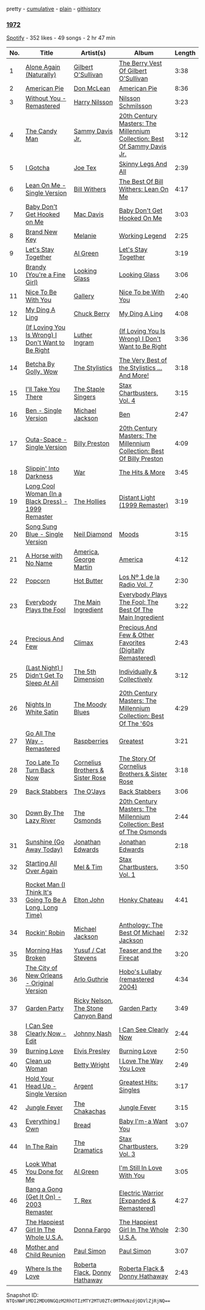 pretty - [cumulative](/playlists/cumulative/1DcArrb34m9SS3o8O2dATX.md) - [plain](/playlists/plain/1DcArrb34m9SS3o8O2dATX) - [githistory](https://github.githistory.xyz/mackorone/spotify-playlist-archive/blob/main/playlists/plain/1DcArrb34m9SS3o8O2dATX)

### [1972](https://open.spotify.com/playlist/1DcArrb34m9SS3o8O2dATX)

> 

[Spotify](https://open.spotify.com/user/spotify) - 352 likes - 49 songs - 2 hr 47 min

| No. | Title | Artist(s) | Album | Length |
|---|---|---|---|---|
| 1 | [Alone Again \(Naturally\)](https://open.spotify.com/track/12LygR44jtSgM5NqOcqXn7) | [Gilbert O'Sullivan](https://open.spotify.com/artist/4HVmeVTQBgvTuvjB1JYwaf) | [The Berry Vest Of Gilbert O'Sullivan](https://open.spotify.com/album/1UJIUPttPtm2UKTHKIGVnE) | 3:38 |
| 2 | [American Pie](https://open.spotify.com/track/1fDsrQ23eTAVFElUMaf38X) | [Don McLean](https://open.spotify.com/artist/1gRNBaI4yn6wCCTvRhGWh8) | [American Pie](https://open.spotify.com/album/10jsW2NYd9blCrDITMh2zS) | 8:36 |
| 3 | [Without You \- Remastered](https://open.spotify.com/track/02gV5Zc9ctbZxD1uTNIok5) | [Harry Nilsson](https://open.spotify.com/artist/3RTzAwFprBqiskp550eSJX) | [Nilsson Schmilsson](https://open.spotify.com/album/4s2hhmQizU4FHtRU7dDzHP) | 3:23 |
| 4 | [The Candy Man](https://open.spotify.com/track/6jGb3Hhy6Dfhci1Eb3au0R) | [Sammy Davis Jr.](https://open.spotify.com/artist/1NAWG3AngjBXyKbmPaz92D) | [20th Century Masters: The Millennium Collection: Best Of Sammy Davis Jr.](https://open.spotify.com/album/7p7PSnn8XfbfmqDNEAp6Cn) | 3:12 |
| 5 | [I Gotcha](https://open.spotify.com/track/5fbbE7GmFRfXcaqUK4Pecl) | [Joe Tex](https://open.spotify.com/artist/5TbXjzD8tYgMD5JU2g2F8q) | [Skinny Legs And All](https://open.spotify.com/album/3o3ZwbkRGzJQ2xSMMitBEU) | 2:39 |
| 6 | [Lean On Me \- Single Version](https://open.spotify.com/track/5nsilUkxeEvI1jFEbRzQfp) | [Bill Withers](https://open.spotify.com/artist/1ThoqLcyIYvZn7iWbj8fsj) | [The Best Of Bill Withers: Lean On Me](https://open.spotify.com/album/6ALw0CyCrljtyOUS88gmCC) | 4:17 |
| 7 | [Baby Don't Get Hooked on Me](https://open.spotify.com/track/4z51Gf7Ppt9Lmu5zmnUIz9) | [Mac Davis](https://open.spotify.com/artist/6HX8AbXUFaYRtlqKb4CCo0) | [Baby Don't Get Hooked On Me](https://open.spotify.com/album/2xFMzRc1yucPQIk8P0CcxM) | 3:03 |
| 8 | [Brand New Key](https://open.spotify.com/track/0Id67CiiPu7AUXjQKEbEWi) | [Melanie](https://open.spotify.com/artist/6sOP8RUFR0q0nBOBOXGdBK) | [Working Legend](https://open.spotify.com/album/3elMBmfupR1ajcCpjiT1xW) | 2:25 |
| 9 | [Let's Stay Together](https://open.spotify.com/track/7kWhdmRYv8CqbWNqfojqVd) | [Al Green](https://open.spotify.com/artist/3dkbV4qihUeMsqN4vBGg93) | [Let's Stay Together](https://open.spotify.com/album/5MQx9U0AAIrcbvZ0lL1RCi) | 3:19 |
| 10 | [Brandy \(You're a Fine Girl\)](https://open.spotify.com/track/2BY7ALEWdloFHgQZG6VMLA) | [Looking Glass](https://open.spotify.com/artist/5jJN1nmKXzRjodMl1THQeI) | [Looking Glass](https://open.spotify.com/album/5ThwnbpYrk9R1xXkAGCLIs) | 3:06 |
| 11 | [Nice To Be With You](https://open.spotify.com/track/2paLtmNawlMZGNhppBl6yK) | [Gallery](https://open.spotify.com/artist/3dplAkEBq2ujPOBDQFpvEp) | [Nice To be With You](https://open.spotify.com/album/2mLR2x8CnxB9oJeYC06edn) | 2:40 |
| 12 | [My Ding A Ling](https://open.spotify.com/track/5uiElTQ1nbXs0OlElsdEU0) | [Chuck Berry](https://open.spotify.com/artist/293zczrfYafIItmnmM3coR) | [My Ding A Ling](https://open.spotify.com/album/6AkFue7wJNxEOVupTRmaK4) | 4:08 |
| 13 | [\(If Loving You Is Wrong\) I Don't Want to Be Right](https://open.spotify.com/track/54K7o2yNOMZYCtEDnfD6wI) | [Luther Ingram](https://open.spotify.com/artist/5Pek6HAr0BoHD9P1RuA7d5) | [\(If Loving You Is Wrong\) I Don't Want to Be Right](https://open.spotify.com/album/3hiwk4q34fJTUJsAzrlNMD) | 3:36 |
| 14 | [Betcha By Golly, Wow](https://open.spotify.com/track/7ws9OSmWx1txRJpavsfSIm) | [The Stylistics](https://open.spotify.com/artist/2O0Hw1WSMbskB5tD9aWah3) | [The Very Best of the Stylistics ..\. And More!](https://open.spotify.com/album/3xhdEzIX6oUQu2O0EiwWuk) | 3:18 |
| 15 | [I'll Take You There](https://open.spotify.com/track/4AJdWXct0Gl6HCO7g3RLip) | [The Staple Singers](https://open.spotify.com/artist/7xGGqA85UIWX1GoTVM4itC) | [Stax Chartbusters, Vol\. 4](https://open.spotify.com/album/0glTZhz3surbeMjIYn7MEN) | 3:15 |
| 16 | [Ben \- Single Version](https://open.spotify.com/track/0ZFqB9g2FujbmMSrjqsL3j) | [Michael Jackson](https://open.spotify.com/artist/3fMbdgg4jU18AjLCKBhRSm) | [Ben](https://open.spotify.com/album/3xo2soey9XEBI5DlmT4KlQ) | 2:47 |
| 17 | [Outa\-Space \- Single Version](https://open.spotify.com/track/3a9dRsu3KpsXR9HHWJKXC1) | [Billy Preston](https://open.spotify.com/artist/0IecGJbdBeYSOVtSPRehh5) | [20th Century Masters: The Millennium Collection: Best Of Billy Preston](https://open.spotify.com/album/2I6DvzE1aEwzIqYuvKUzio) | 4:09 |
| 18 | [Slippin' Into Darkness](https://open.spotify.com/track/7IPKqsNoJAkIINb007DxWw) | [War](https://open.spotify.com/artist/3ICyfoySNDZqtBVmaBT84I) | [The Hits & More](https://open.spotify.com/album/4sDlPp3lFxvY3HgKQTOBMG) | 3:45 |
| 19 | [Long Cool Woman \(In a Black Dress\) \- 1999 Remaster](https://open.spotify.com/track/5UwbnHhjnbinJH8TefuQfN) | [The Hollies](https://open.spotify.com/artist/6waa8mKu91GjzD4NlONlNJ) | [Distant Light \(1999 Remaster\)](https://open.spotify.com/album/6b5osVLAcVTBvnqwDaPV4w) | 3:19 |
| 20 | [Song Sung Blue \- Single Version](https://open.spotify.com/track/3sZlKnnY9H5VnHkEWQVpJg) | [Neil Diamond](https://open.spotify.com/artist/7mEIug7XUlQHikrFxjTWes) | [Moods](https://open.spotify.com/album/37n9Egkr4udITqxPb4UdGt) | 3:15 |
| 21 | [A Horse with No Name](https://open.spotify.com/track/54eZmuggBFJbV7k248bTTt) | [America](https://open.spotify.com/artist/35U9lQaRWSQISxQAB94Meo), [George Martin](https://open.spotify.com/artist/4Fgf6RvuWpiwDXSE7Vammx) | [America](https://open.spotify.com/album/0E5IKYhiKgbYQkmfsFonbZ) | 4:12 |
| 22 | [Popcorn](https://open.spotify.com/track/1QDVK4RGwuFkxbMPwcHsmh) | [Hot Butter](https://open.spotify.com/artist/2vaRrv3i7PDOXPEue24qe5) | [Los Nº 1 de la Radio Vol\. 7](https://open.spotify.com/album/0QWs507hnJhpOQ4uXYTyF6) | 2:30 |
| 23 | [Everybody Plays the Fool](https://open.spotify.com/track/3DkqEHCCqlkknDfksHWWu0) | [The Main Ingredient](https://open.spotify.com/artist/6vuD08WKtmp1yc7kQx1rBm) | [Everybody Plays The Fool: The Best Of The Main Ingredient](https://open.spotify.com/album/6jsWa1n8iL7fJYfMJaWa7K) | 3:22 |
| 24 | [Precious And Few](https://open.spotify.com/track/4hHsYsooA25tfpurRILNou) | [Climax](https://open.spotify.com/artist/1OzPxKCB5R3MLxvkdGN03X) | [Precious And Few & Other Favorites \(Digitally Remastered\)](https://open.spotify.com/album/7uSHX3jPaVgiEbnSG8eUdZ) | 2:43 |
| 25 | [\(Last Night\) I Didn't Get To Sleep At All](https://open.spotify.com/track/6HH6fmHF2YssfVkRmzcjf0) | [The 5th Dimension](https://open.spotify.com/artist/1UUYAQ9LiRsZF0ZukQNWXM) | [Individually & Collectively](https://open.spotify.com/album/5qxEuqbbwDxKBMBu1SXdhA) | 3:12 |
| 26 | [Nights In White Satin](https://open.spotify.com/track/3ex1wHTtyUV4GyIy80k9AY) | [The Moody Blues](https://open.spotify.com/artist/5BcZ22XONcRoLhTbZRuME1) | [20th Century Masters: The Millennium Collection: Best Of The '60s](https://open.spotify.com/album/5neTnVuGreOB8Az09WaoB1) | 4:29 |
| 27 | [Go All The Way \- Remastered](https://open.spotify.com/track/4eW5I5uh4VNkhrHEFtHryZ) | [Raspberries](https://open.spotify.com/artist/7Kkx4dACo6kFSeT9wjfVA5) | [Greatest](https://open.spotify.com/album/3nmVeIA9wx7NMJuu7autZt) | 3:21 |
| 28 | [Too Late To Turn Back Now](https://open.spotify.com/track/2OyaNAq8BcGstyzueloqpE) | [Cornelius Brothers & Sister Rose](https://open.spotify.com/artist/2GFB1Lc67mbqFXTPCM9XzT) | [The Story Of Cornelius Brothers & Sister Rose](https://open.spotify.com/album/2DO7omBXXS8eGg1TyJ23iW) | 3:18 |
| 29 | [Back Stabbers](https://open.spotify.com/track/0KpMY3D2G8253VTZbDBUmA) | [The O'Jays](https://open.spotify.com/artist/38h03gA85YYPeDPd9ER9rT) | [Back Stabbers](https://open.spotify.com/album/09jTPeDoSuJLLAwFGNUKCX) | 3:06 |
| 30 | [Down By The Lazy River](https://open.spotify.com/track/3Vb4zEfLhZokSOYBSZIWpk) | [The Osmonds](https://open.spotify.com/artist/5fU6lODhpw3GEGGJuaDprR) | [20th Century Masters: The Millennium Collection: Best of The Osmonds](https://open.spotify.com/album/6hM44tvEu7vu3saAvOrbR2) | 2:44 |
| 31 | [Sunshine \(Go Away Today\)](https://open.spotify.com/track/3Xd39NB1rifow2RDNVgSFp) | [Jonathan Edwards](https://open.spotify.com/artist/7gyVuJLsatWofXCAw1SGxM) | [Jonathan Edwards](https://open.spotify.com/album/6v7ceaQydkdy8oQbZ8oYW0) | 2:18 |
| 32 | [Starting All Over Again](https://open.spotify.com/track/7kFRgT3KKxU1y7USF8ZzIX) | [Mel & Tim](https://open.spotify.com/artist/2ubLClBEuddw29m7QRx4IL) | [Stax Chartbusters, Vol\. 1](https://open.spotify.com/album/4oEYZnyz2yqpWjjBcq7xLk) | 3:50 |
| 33 | [Rocket Man \(I Think It's Going To Be A Long, Long Time\)](https://open.spotify.com/track/3gdewACMIVMEWVbyb8O9sY) | [Elton John](https://open.spotify.com/artist/3PhoLpVuITZKcymswpck5b) | [Honky Chateau](https://open.spotify.com/album/2ei2X6ghPnw7YRwQtAH075) | 4:41 |
| 34 | [Rockin' Robin](https://open.spotify.com/track/1FKgm0A4uSofGd6l1wKID0) | [Michael Jackson](https://open.spotify.com/artist/3fMbdgg4jU18AjLCKBhRSm) | [Anthology: The Best Of Michael Jackson](https://open.spotify.com/album/36K3cD4i4TK0JkU1sU2wOD) | 2:32 |
| 35 | [Morning Has Broken](https://open.spotify.com/track/6Fac88zhkwXfePhe3tm1ZJ) | [Yusuf / Cat Stevens](https://open.spotify.com/artist/08F3Y3SctIlsOEmKd6dnH8) | [Teaser and the Firecat](https://open.spotify.com/album/6HjN95BNdPgvttct0RdmUA) | 3:20 |
| 36 | [The City of New Orleans \- Original Version](https://open.spotify.com/track/7jbb0XkDk6cuif7AVu3gdW) | [Arlo Guthrie](https://open.spotify.com/artist/0B6QEFtRnneEzb4iqjI0Nw) | [Hobo's Lullaby \(remastered 2004\)](https://open.spotify.com/album/513P0CXEvPuSG4MCOGHt0y) | 4:34 |
| 37 | [Garden Party](https://open.spotify.com/track/7J5tyfg3OYVNR97KH66ovw) | [Ricky Nelson](https://open.spotify.com/artist/73sSFVlM6pkweLXE8qw1OS), [The Stone Canyon Band](https://open.spotify.com/artist/4VPrTgtrZqcXCy5nGYKDAe) | [Garden Party](https://open.spotify.com/album/76BrDrAEcQhjvXehCVMpWv) | 3:49 |
| 38 | [I Can See Clearly Now \- Edit](https://open.spotify.com/track/0DcrhZ12WcCqruCs8ibXSf) | [Johnny Nash](https://open.spotify.com/artist/0nAVvgfE9yI4DwvMiYwk8a) | [I Can See Clearly Now](https://open.spotify.com/album/2ZdUVurLZBrEphCLzX7MdU) | 2:44 |
| 39 | [Burning Love](https://open.spotify.com/track/0tE6F0Umv0e9E4ZXqX61jQ) | [Elvis Presley](https://open.spotify.com/artist/43ZHCT0cAZBISjO8DG9PnE) | [Burning Love](https://open.spotify.com/album/4in6azJRP21zEV1CymkiAA) | 2:50 |
| 40 | [Clean up Woman](https://open.spotify.com/track/6uqTETWok9npbL4c9cuLVh) | [Betty Wright](https://open.spotify.com/artist/0PDqlUGugF5Jt6DZyATvfz) | [I Love The Way You Love](https://open.spotify.com/album/4dCm84vJLO30e0fiS3sgPi) | 2:49 |
| 41 | [Hold Your Head Up \- Single Version](https://open.spotify.com/track/79oydkSJLNgBVw2m5dGLVP) | [Argent](https://open.spotify.com/artist/46VosWAvtZsBl7rvxufsWG) | [Greatest Hits: Singles](https://open.spotify.com/album/29B1zjSznrn5eAhQwNqSCv) | 3:17 |
| 42 | [Jungle Fever](https://open.spotify.com/track/2eGgMgJj68xiqpxSaatQbR) | [The Chakachas](https://open.spotify.com/artist/0dEvx7Y18jVslvbP4IksQl) | [Jungle Fever](https://open.spotify.com/album/2ATFYjCfU0b4LFXuSrVV6u) | 3:15 |
| 43 | [Everything I Own](https://open.spotify.com/track/52VIdyKqp1pJRSyUQaxKUA) | [Bread](https://open.spotify.com/artist/70ZTdbPEcEugBNay4MvxfL) | [Baby I'm\-a Want You](https://open.spotify.com/album/5OlNb8PMZXFkhhtSrhLuO5) | 3:07 |
| 44 | [In The Rain](https://open.spotify.com/track/2XxqOSvhneZ8q6JOx1mPsb) | [The Dramatics](https://open.spotify.com/artist/2W8UTum7bU7ue6m0r14H97) | [Stax Chartbusters, Vol\. 3](https://open.spotify.com/album/67KvPxlU2y1Lts6mv3jnto) | 3:29 |
| 45 | [Look What You Done for Me](https://open.spotify.com/track/5Hom7ZjELpw1mt84BVnwSp) | [Al Green](https://open.spotify.com/artist/3dkbV4qihUeMsqN4vBGg93) | [I'm Still In Love With You](https://open.spotify.com/album/4vgR7JWeNlnT290kj12UB0) | 3:05 |
| 46 | [Bang a Gong \(Get It On\) \- 2003 Remaster](https://open.spotify.com/track/6FsQrRpBLgsrFeAeiQqytm) | [T\. Rex](https://open.spotify.com/artist/3dBVyJ7JuOMt4GE9607Qin) | [Electric Warrior \[Expanded & Remastered\]](https://open.spotify.com/album/6k1iylSzWOs7SgavxlJ8kt) | 4:27 |
| 47 | [The Happiest Girl In The Whole U.S.A.](https://open.spotify.com/track/7mN6CJxlqQc5t63Ifj9ieQ) | [Donna Fargo](https://open.spotify.com/artist/4tIQ6BeFRvYApoAyJmaeVC) | [The Happiest Girl In The Whole U.S.A.](https://open.spotify.com/album/5YfLHOqGzEjVKZMTTgZnyn) | 2:30 |
| 48 | [Mother and Child Reunion](https://open.spotify.com/track/25UxgeHFPxkzjbzxKrtL8i) | [Paul Simon](https://open.spotify.com/artist/2CvCyf1gEVhI0mX6aFXmVI) | [Paul Simon](https://open.spotify.com/album/49aoIKVNuO1PqayL3MiVde) | 3:07 |
| 49 | [Where Is the Love](https://open.spotify.com/track/65ADTP6Q8mratfOIeKHp7e) | [Roberta Flack](https://open.spotify.com/artist/0W498bDDNlJIrYMKXdpLHA), [Donny Hathaway](https://open.spotify.com/artist/0HU0U9kdXEHZVxUNbuQe8S) | [Roberta Flack & Donny Hathaway](https://open.spotify.com/album/3t3Ql46lQfRm2Co3SFXkrp) | 2:43 |

Snapshot ID: `NTQsNWFiMDI2MDU0NGQzM2RhOTIzMTY2MTU0ZTc0MTMxNzdjODVlZjRjNQ==`
